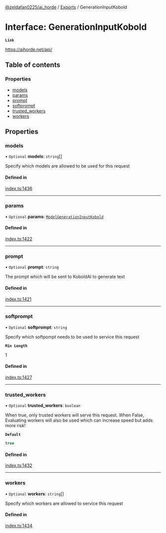 [@zeldafan0225/ai_horde](../README.md) / [Exports](../modules.md) / GenerationInputKobold

# Interface: GenerationInputKobold

**`Link`**

https://aihorde.net/api/

## Table of contents

### Properties

- [models](GenerationInputKobold.md#models)
- [params](GenerationInputKobold.md#params)
- [prompt](GenerationInputKobold.md#prompt)
- [softprompt](GenerationInputKobold.md#softprompt)
- [trusted\_workers](GenerationInputKobold.md#trusted_workers)
- [workers](GenerationInputKobold.md#workers)

## Properties

### models

• `Optional` **models**: `string`[]

Specify which models are allowed to be used for this request

#### Defined in

[index.ts:1436](https://github.com/ZeldaFan0225/ai_horde/blob/1d5fbc0/index.ts#L1436)

___

### params

• `Optional` **params**: [`ModelGenerationInputKobold`](ModelGenerationInputKobold.md)

#### Defined in

[index.ts:1422](https://github.com/ZeldaFan0225/ai_horde/blob/1d5fbc0/index.ts#L1422)

___

### prompt

• `Optional` **prompt**: `string`

The prompt which will be sent to KoboldAI to generate text

#### Defined in

[index.ts:1421](https://github.com/ZeldaFan0225/ai_horde/blob/1d5fbc0/index.ts#L1421)

___

### softprompt

• `Optional` **softprompt**: `string`

Specify which softpompt needs to be used to service this request

**`Min Length`**

1

#### Defined in

[index.ts:1427](https://github.com/ZeldaFan0225/ai_horde/blob/1d5fbc0/index.ts#L1427)

___

### trusted\_workers

• `Optional` **trusted\_workers**: `boolean`

When true, only trusted workers will serve this request. When False, Evaluating workers will also be used which can increase speed but adds more risk!

**`Default`**

```ts
true
```

#### Defined in

[index.ts:1432](https://github.com/ZeldaFan0225/ai_horde/blob/1d5fbc0/index.ts#L1432)

___

### workers

• `Optional` **workers**: `string`[]

Specify which workers are allowed to service this request

#### Defined in

[index.ts:1434](https://github.com/ZeldaFan0225/ai_horde/blob/1d5fbc0/index.ts#L1434)
